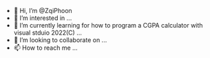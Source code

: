 - 👋 Hi, I’m @ZqiPhoon
- 👀 I’m interested in ...
- 🌱 I’m currently learning for how to program a CGPA calculator with visual stduio 2022(C) ...
- 💞️ I’m looking to collaborate on ...
- 📫 How to reach me ...

<!---
ZqiPhoon/ZqiPhoon is a ✨ special ✨ repository because its `README.md` (this file) appears on your GitHub profile.
You can click the Preview link to take a look at your changes.
--->
